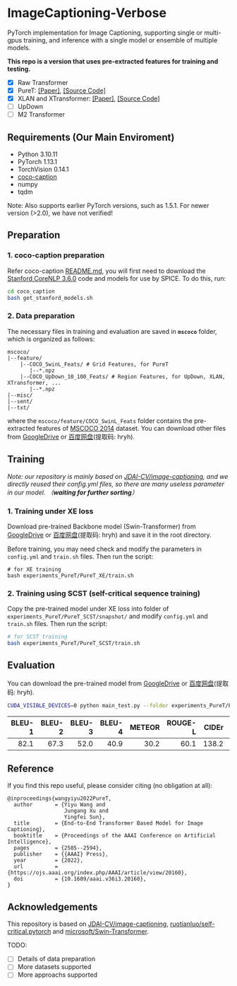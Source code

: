 # ImageCaptioning-Verbose
PyTorch implementation for Image Captioning, supporting single or multi-gpus training, and inference with a single model or ensemble of multiple models.

__This repo is a version that uses pre-extracted features for training and testing.__
- [x] Raw Transformer
- [x] PureT: [[Paper]](https://arxiv.org/abs/2203.15350), [[Source Code]](https://github.com/232525/PureT)
- [x] XLAN and XTransformer: [[Paper]](https://arxiv.org/abs/2003.14080), [[Source Code]](https://github.com/JDAI-CV/image-captioning)
- [ ] UpDown
- [ ] M2 Transformer

## Requirements (Our Main Enviroment)
+ Python 3.10.11
+ PyTorch 1.13.1
+ TorchVision 0.14.1 
+ [coco-caption](https://github.com/tylin/coco-caption)
+ numpy
+ tqdm

Note: Also supports earlier PyTorch versions, such as 1.5.1. For newer version (>2.0), we have not verified!

## Preparation
### 1. coco-caption preparation
Refer coco-caption [README.md](./coco_caption/README.md), you will first need to download the [Stanford CoreNLP 3.6.0](http://stanfordnlp.github.io/CoreNLP/index.html) code and models for use by SPICE. To do this, run:
```bash
cd coco_caption
bash get_stanford_models.sh
```
### 2. Data preparation
The necessary files in training and evaluation are saved in __`mscoco`__ folder, which is organized as follows:
```
mscoco/
|--feature/
    |--COCO_SwinL_Feats/ # Grid Features, for PureT
       |--*.npz
    |--COCO_UpDown_10_100_Feats/ # Region Features, for UpDown, XLAN, XTransformer, ...
       |--*.npz
|--misc/
|--sent/
|--txt/
```
where the `mscoco/feature/COCO_SwinL_Feats` folder contains the pre-extracted features of [MSCOCO 2014](https://cocodataset.org/#download) dataset. You can download other files from [GoogleDrive](https://drive.google.com/drive/folders/1HBw5NGGw8DjkyNurksCP5v8a5f0FG7zU?usp=sharing) or [百度网盘](https://pan.baidu.com/s/1tyXGJx50sllS-zylN62ZAw)(提取码: hryh). 

## Training
*Note: our repository is mainly based on [JDAI-CV/image-captioning](https://github.com/JDAI-CV/image-captioning), and we directly reused their config.yml files, so there are many useless parameter in our model. （__waiting for further sorting__）*

### 1. Training under XE loss
Download pre-trained Backbone model (Swin-Transformer) from [GoogleDrive](https://drive.google.com/drive/folders/1HBw5NGGw8DjkyNurksCP5v8a5f0FG7zU?usp=sharing) or [百度网盘](https://pan.baidu.com/s/1tyXGJx50sllS-zylN62ZAw)(提取码: hryh) and save it in the root directory.

Before training, you may need check and modify the parameters in `config.yml` and `train.sh` files. Then run the script:

```
# for XE training
bash experiments_PureT/PureT_XE/train.sh
```
### 2. Training using SCST (self-critical sequence training)
Copy the pre-trained model under XE loss into folder of `experiments_PureT/PureT_SCST/snapshot/` and modify `config.yml` and `train.sh` files. Then run the script:

```bash
# for SCST training
bash experiments_PureT/PureT_SCST/train.sh
```

## Evaluation
You can download the pre-trained model from [GoogleDrive](https://drive.google.com/drive/folders/1HBw5NGGw8DjkyNurksCP5v8a5f0FG7zU?usp=sharing) or [百度网盘](https://pan.baidu.com/s/1tyXGJx50sllS-zylN62ZAw)(提取码: hryh). 

```bash
CUDA_VISIBLE_DEVICES=0 python main_test.py --folder experiments_PureT/PureT_SCST/ --resume 27
```

|BLEU-1|BLEU-2|BLEU-3|BLEU-4|METEOR|ROUGE-L| CIDEr |SPICE |
| ---: | ---: | ---: | ---: | ---: | ---:  | ---:  | ---: |
| 82.1 | 67.3 | 52.0 | 40.9 | 30.2 | 60.1  | 138.2 | 24.2 |


## Reference
If you find this repo useful, please consider citing (no obligation at all):
```
@inproceedings{wangyiyu2022PureT,
  author       = {Yiyu Wang and
                  Jungang Xu and
                  Yingfei Sun},
  title        = {End-to-End Transformer Based Model for Image Captioning},
  booktitle    = {Proceedings of the AAAI Conference on Artificial Intelligence},
  pages        = {2585--2594},
  publisher    = {{AAAI} Press},
  year         = {2022},
  url          = {https://ojs.aaai.org/index.php/AAAI/article/view/20160}, 
  doi          = {10.1609/aaai.v36i3.20160},
}

```

## Acknowledgements
This repository is based on [JDAI-CV/image-captioning](https://github.com/JDAI-CV/image-captioning), [ruotianluo/self-critical.pytorch](https://github.com/ruotianluo/self-critical.pytorch) and [microsoft/Swin-Transformer](https://github.com/microsoft/Swin-Transformer).

TODO:
- [ ] Details of data preparation
- [ ] More datasets supported
- [ ] More approachs supported
